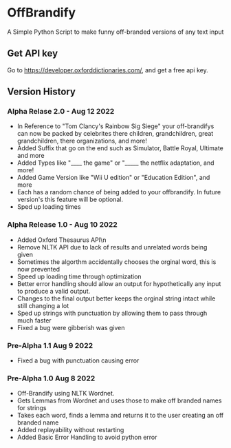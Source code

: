 # OffBrandify
A Simple Python Script to make funny off-branded versions of any text input

## Get API key
Go to https://developer.oxforddictionaries.com/, and get a free api key.

## Version History

### Alpha Relase 2.0 - Aug 12 2022
- In Reference to "Tom Clancy's Rainbow Sig Siege" your off-brandifys can now be packed by celebrites there children, grandchildren, great grandchildren, there organizations, and more!
- Added Suffix that go on the end such as Simulator, Battle Royal, Ultimate and more
- Added Types like "____ the game" or "_____ the netflix adaptation, and more!
- Added Game Version like "Wii U edition" or "Education Edition", and more
- Each has a random chance of being added to your offbrandify. In future version's this feature will be optional.
- Sped up loading times


### Alpha Release 1.0 - Aug 10 2022
- Added Oxford Thesaurus API\n
- Remove NLTK API due to lack of results and unrelated words being given
- Sometimes the algorthm accidentally chooses the orginal word, this is now prevented
- Speed up loading time through optimization
- Better error handling should allow an output for hypothetically any input to produce a valid output.
- Changes to the final output better keeps the orginal string intact while still changing a lot
- Sped up strings with punctuation by allowing them to pass through much faster
- Fixed a bug were gibberish was given

### Pre-Alpha 1.1 Aug 9 2022
- Fixed a bug with punctuation causing error

### Pre-Alpha 1.0 Aug 8 2022
- Off-Brandify using NLTK Wordnet.
- Gets Lemmas from Wordnet and uses those to make off branded names for strings
- Takes each word, finds a lemma and returns it to the user creating an off branded name
- Added replayability without restarting
- Added Basic Error Handling to avoid python error

